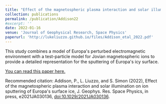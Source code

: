 ```yaml
---
title: "Effect of the magnetospheric plasma interaction and solar illumination on ion sputtering of Europa's surface ice"
collection: publications
permalink: /publication/Addison22
#excerpt: ''
date: 2022-01-16
venue: 'Journal of Geophysical Research, Space Physics'
paperurl: 'http://lukeliuzzo.github.io/files/Addison_etal_2022.pdf'
---
```

This study combines a model of Europa's perturbed electromagnetic environment with a test-particle model for Jovian magnetospheric ions to provide a detailed representation for the sputtering of Europa's icy surface.

[You can read this paper here.](http://lukeliuzzo.github.io/files/Addison_etal_2022.pdf)

Recommended citation: Addison, P., L. Liuzzo, and S. Simon (2022), Effect of the magnetospheric plasma interaction and solar illumination on ion sputtering of Europa's surface ice, J. Geophys. Res. Space Physics, in press, e2021JA030136, [doi:10.1029/2021JA030136](doi.org/10.1029/2021JA030136).
